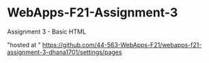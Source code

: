 # WebApps-F21-Assignment-3
Assignment 3 - Basic HTML

"hosted at " https://github.com/44-563-WebApps-F21/webapps-f21-assignment-3-dhana1701/settings/pages
